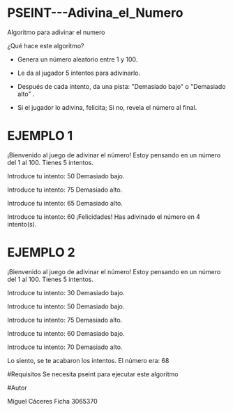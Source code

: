 # PSEINT---Adivina_el_Numero
Algoritmo para adivinar el numero


¿Qué hace este algoritmo?

- Genera un número aleatorio entre 1 y 100.

- Le da al jugador 5 intentos para adivinarlo.

- Después de cada intento, da una pista: "Demasiado bajo" o "Demasiado alto" .

- Si el jugador lo adivina, felicita; Si no, revela el número al final.

# EJEMPLO 1

¡Bienvenido al juego de adivinar el número!
Estoy pensando en un número del 1 al 100. Tienes 5 intentos.

Introduce tu intento: 50
Demasiado bajo.

Introduce tu intento: 75
Demasiado alto.

Introduce tu intento: 65
Demasiado alto.

Introduce tu intento: 60
¡Felicidades! Has adivinado el número en 4 intento(s).

# EJEMPLO 2

¡Bienvenido al juego de adivinar el número!
Estoy pensando en un número del 1 al 100. Tienes 5 intentos.

Introduce tu intento: 30
Demasiado bajo.

Introduce tu intento: 50
Demasiado bajo.

Introduce tu intento: 75
Demasiado alto.

Introduce tu intento: 60
Demasiado bajo.

Introduce tu intento: 70
Demasiado alto.

Lo siento, se te acabaron los intentos. El número era: 68



#Requisitos Se necesita pseint para ejecutar este algoritmo

#Autor

Miguel Cáceres
Ficha 3065370
